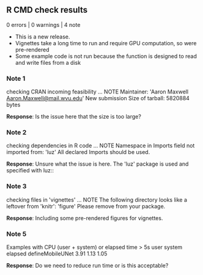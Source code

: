 ## R CMD check results

0 errors | 0 warnings | 4 note

* This is a new release.
* Vignettes take a long time to run and require GPU computation, so were pre-rendered
* Some example code is not run because the function is designed to read and write files from a disk

### Note 1

checking CRAN incoming feasibility ... NOTE
Maintainer: 'Aaron Maxwell <Aaron.Maxwell@mail.wvu.edu>'
New submission
Size of tarball: 5820884 bytes

**Response**: Is the issue here that the size is too large?

### Note 2

checking dependencies in R code ... NOTE
Namespace in Imports field not imported from: 'luz'
All declared Imports should be used.

**Response**: Unsure what the issue is here. The 'luz' package is used and specified with luz::

### Note 3

checking files in 'vignettes' ... NOTE
The following directory looks like a leftover from 'knitr': 'figure'
Please remove from your package.

**Response**: Including some pre-rendered figures for vignettes. 

### Note 5
Examples with CPU (user + system) or elapsed time > 5s
user system elapsed
defineMobileUNet 3.91   1.13    1.05

**Response**: Do we need to reduce run time or is this acceptable?
